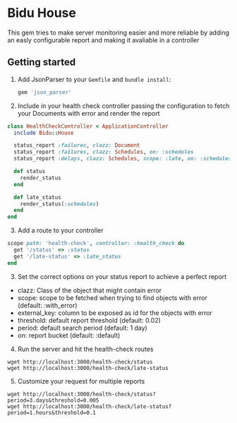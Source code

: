 Bidu House
==========

This gem tries to make server monitoring easier and more reliable by adding an easly configurable
report and making it avaliable in a controller

Getting started
---------------
1. Add JsonParser to your `Gemfile` and `bundle install`:

    ```ruby
    gem 'json_parser'
    ```


2. Include in your health check controller passing the configuration to fetch your Documents
with error and render the report

  ```ruby
  class HealthCheckController < ApplicationController
    include Bidu::House

    status_report :failures, clazz: Document
    status_report :failures, clazz: Schedules, on: :schedules
    status_report :delays, clazz: Schedules, scope: :late, on: :schedules

    def status
      render_status
    end

    def late_status
      render_status(:schedules)
    end
  end
  ```

3. Add a route to your controller

  ```ruby
  scope path: 'health-check', controller: :health_check do
    get '/status' => :status
    get '/late-status' => :late_status
  end
  ```

3. Set the correct options on your status report to achieve a perfect report
- clazz: Class of the object that might contain error
- scope: scope to be fetched when trying to find objects with error (default: :with_error)
- external_key: column to be exposed as id for the objects with error
- threshold: default report threshold (default: 0.02)
- period: default search period (default: 1 day)
- on: report bucket (default: :default)

4. Run the server and hit the health-check routes

 ```
 wget http://localhost:3000/health-check/status
 wget http://localhost:3000/health-check/late-status
 ```

5. Customize your request for multiple reports
 ```
 wget http://localhost:3000/health-check/status?period=3.days&threshold=0.005
 wget http://localhost:3000/health-check/late-status?period=1.hours&threshold=0.1
 ```

